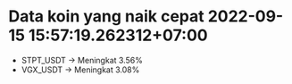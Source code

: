 # Data koin yang naik cepat 2022-09-15 15:57:19.262312+07:00

* STPT_USDT -> Meningkat 3.56%
* VGX_USDT -> Meningkat 3.08%
